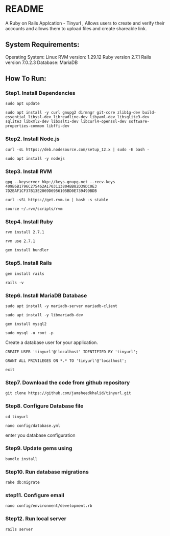 # README

A Ruby on Rails Applcation - Tinyurl , Allows users to create and verify their accounts and allows them to upload files and create shareable link.


## System Requirements:

Operating System: Linux
RVM version: 1.29.12
Ruby version 2.7.1
Rails version 7.0.2.3
Database: MariaDB

## How To Run:

### Step1.  Install Dependencies
`sudo apt update`

`sudo apt install -y curl gnupg2 dirmngr git-core zlib1g-dev build-essential libssl-dev libreadline-dev libyaml-dev libsqlite3-dev sqlite3 libxml2-dev libxslt1-dev libcurl4-openssl-dev software-properties-common libffi-dev`

### Step2. Install Node.js
`curl -sL https://deb.nodesource.com/setup_12.x | sudo -E bash -`

`sudo apt install -y nodejs`

### Step3. Install RVM
`gpg --keyserver hkp://keys.gnupg.net --recv-keys 409B6B1796C275462A1703113804BB82D39DC0E3 7D2BAF1CF37B13E2069D6956105BD0E739499BDB`

`curl -sSL https://get.rvm.io | bash -s stable`

`source ~/.rvm/scripts/rvm`


### Step4. Install Ruby
`rvm install 2.7.1`

`rvm use 2.7.1`

`gem install bundler`

### Step5. Install Rails
`gem install rails`

`rails -v`

### Step6. Install MariaDB Database
`sudo apt install -y mariadb-server mariadb-client`

`sudo apt install -y libmariadb-dev`

`gem install mysql2`

`sudo mysql -u root -p`

Create a database user for your application.

`CREATE USER 'tinyurl'@'localhost' IDENTIFIED BY 'tinyurl';`

`GRANT ALL PRIVILEGES ON *.* TO 'tinyurl'@'localhost';`

`exit`


### Step7. Download the code from github repository

`git clone https://github.com/jamsheedkhalid/tinyurl.git`

### Step8. Configure Database file
`cd tinyurl`

`nano config/database.yml`

enter you database configuration

### Step9. Update gems using 
`bundle install`

### Step10. Run database migrations 
`rake db:migrate`

### step11. Configure email 
`nano config/environment/development.rb`

### Step12. Run local server 
`rails server`


